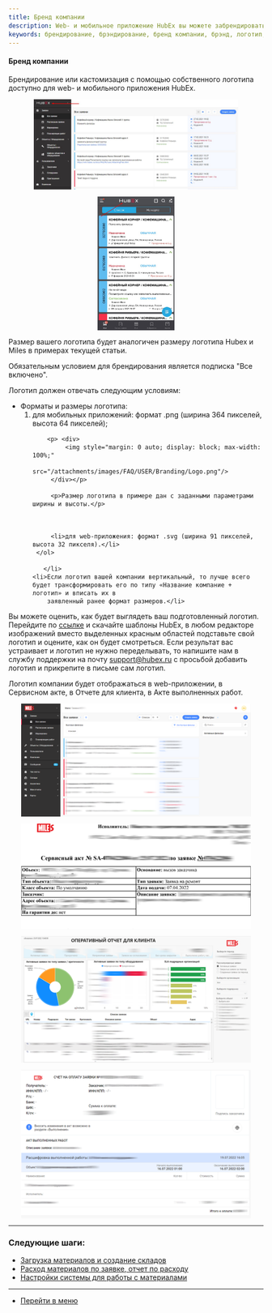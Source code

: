 ```yaml
---
title: Бренд компании
description: Web- и мобильное приложение HubEx вы можете забрендировать с помощью собственного логотипа. Обязательным условием для использования собственного логотипа является подписка PROFI. Для того, чтобы добавить логоитип вашей компании, напишите нам в службу поддержки на почту support@hubex.ru с просьбой добавить логотип.
keywords: брендирование, брэндирование, бренд компании, брэнд, логотип, свой логотип, собственный логотип, hubex, хабекс, хубекс, хабикс
---
```


#### Бренд компании
<html>
<meta charset="utf-8">

</html>
<body>
<p>Брендирование или кастомизация с помощью собственного логотипа доступно для web- и мобильного приложения HubEx.</p>
 <p> <div>
             <img style="margin: 0 auto; display: block; max-width: 80%;"
                  src="/attachments/images/FAQ/USER/Branding/LogoMain.jpg"/>
         </div></p>
          <p> <div>
             <img style="margin: 0 auto; display: block; max-width: 30%;"
                  src="/attachments/images/FAQ/USER/Branding/LogoMob.jpg"/>
         </div></p>
<p>Размер вашего логотипа будет аналогичен размеру логотипа Hubex и Miles в примерах текущей статьи. </p>
<p> Обязательным условием для
    брендирования является подписка "Все включено". </p>


<p>Логотип должен отвечать следующим условиям:</p>
<ul>
    <li>Форматы и размеры логотипа:
     <ol>
         <li>для мобильных приложений: формат .png (ширина 364 пикселей, высота 64 пикселей);</li>
        
        <p> <div>
             <img style="margin: 0 auto; display: block; max-width: 100%;"
                  src="/attachments/images/FAQ/USER/Branding/Logo.png"/>
         </div></p>

         <p>Размер логотипа в примере дан с заданными параметрами ширины и высоты.</p>



         <li>для web-приложения: формат .svg (ширина 91 пикселей, высота 32 пикселя).</li>
     </ol>

       </li>
    <li>Если логотип вашей компании вертикальный, то лучше всего будет трансформировать его по типу «Название компание + логотип» и вписать их в
        заявленный ранее формат размеров.</li>

        
</ul>

<p>Вы можете оценить, как будет выглядеть ваш подготовленный логотип. Перейдите по <a href="https://disk.yandex.ru/d/cXhAxSjZjGoaCA">ссылке</a> и скачайте шаблоны HubEx, в любом редакторе изображений вместо выделенных красным областей подставьте свой логотип и оцените, как он будет смотреться. Если результат вас устраивает и логотип не нужно переделывать, то напишите нам в службу поддержки на почту <a
        href="mailto:support@hubex.ru" target="_blank" rel="noopener">
    support@hubex.ru</a> с просьбой добавить логотип и прикрепите в письме сам логотип.</p>

<p>Логотип компании будет отображаться в web-приложении, в Сервисном акте, в Отчете для клиента, в Акте выполненных работ. </p>
    <p> <div>
             <img style="margin: 0 auto; display: block; max-width: 90%;"
                  src="/attachments/images/FAQ/USER/Branding/Tickets.jpg"/>
         </div></p>
    <p> <div>
             <img style="margin: 0 auto; display: block; max-width: 90%;"
                  src="/attachments/images/FAQ/USER/Branding/Act.jpg"/>
         </div></p>
             <p> <div>
             <img style="margin: 0 auto; display: block; max-width: 90%;"
                  src="/attachments/images/FAQ/USER/Branding/Analytics.jpg"/>
         </div></p>
             <p> <div>
             <img style="margin: 0 auto; display: block; max-width: 90%;"
                  src="/attachments/images/FAQ/USER/Branding/Check.jpg"/>
         </div></p>

         

</body>

___
### Следующие шаги:
- [Загрузка материалов и создание складов](./Materials.md)
- [Расход материалов по заявке, отчет по расходу](./Withdrawals.md)
- [Настройки системы для работы с материалами](./SettingsWithMaterials.md)


___
- [Перейти в меню](http://wiki.hubex.ru)

